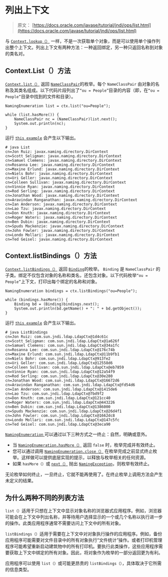 # 列出上下文

> 原文： [https://docs.oracle.com/javase/tutorial/jndi/ops/list.html](https://docs.oracle.com/javase/tutorial/jndi/ops/list.html)

与 [`Context.lookup（）`](https://docs.oracle.com/javase/8/docs/api/javax/naming/Context.html#lookup-javax.naming.Name-) 一样，不是一次获取单个对象，而是可以使用单个操作列出整个上下文。列出上下文有两种方法：一种返回绑定，另一种只返回名称到对象的类名对。

## Context.List（）方法

[`Context.list（）`](https://docs.oracle.com/javase/8/docs/api/javax/naming/Context.html#list-javax.naming.Name-) 返回 [`NameClassPair`](https://docs.oracle.com/javase/8/docs/api/javax/naming/NameClassPair.html)的枚举。每个 `NameClassPair` 由对象的名称及其类名组成。以下代码片段列出了`“ou = People”`目录的内容（即，在`“ou = People”`目录中找到的文件和目录）。

```
NamingEnumeration list = ctx.list("ou=People");

while (list.hasMore()) {
    NameClassPair nc = (NameClassPair)list.next();
    System.out.println(nc);
}

```

运行 [`this example`](examples/List.java) 会产生以下输出。

```
# java List
cn=Jon Ruiz: javax.naming.directory.DirContext
cn=Scott Seligman: javax.naming.directory.DirContext
cn=Samuel Clemens: javax.naming.directory.DirContext
cn=Rosanna Lee: javax.naming.directory.DirContext
cn=Maxine Erlund: javax.naming.directory.DirContext
cn=Niels Bohr: javax.naming.directory.DirContext
cn=Uri Geller: javax.naming.directory.DirContext
cn=Colleen Sullivan: javax.naming.directory.DirContext
cn=Vinnie Ryan: javax.naming.directory.DirContext
cn=Rod Serling: javax.naming.directory.DirContext
cn=Jonathan Wood: javax.naming.directory.DirContext
cn=Aravindan Ranganathan: javax.naming.directory.DirContext
cn=Ian Anderson: javax.naming.directory.DirContext
cn=Lao Tzu: javax.naming.directory.DirContext
cn=Don Knuth: javax.naming.directory.DirContext
cn=Roger Waters: javax.naming.directory.DirContext
cn=Ben Dubin: javax.naming.directory.DirContext
cn=Spuds Mackenzie: javax.naming.directory.DirContext
cn=John Fowler: javax.naming.directory.DirContext
cn=Londo Mollari: javax.naming.directory.DirContext
cn=Ted Geisel: javax.naming.directory.DirContext

```

## Context.listBindings（）方法

[`Context.listBindings（）`](https://docs.oracle.com/javase/8/docs/api/javax/naming/Context.html#listBindings-javax.naming.Name-) 返回 [`Binding`](https://docs.oracle.com/javase/8/docs/api/javax/naming/Binding.html)的枚举。 `Binding` 是 `NameClassPair` 的子类。绑定不仅包含对象的名称和类名，还包含对象。以下代码枚举`“ou = People”`上下文，打印出每个绑定的名称和对象。

```
NamingEnumeration bindings = ctx.listBindings("ou=People");

while (bindings.hasMore()) {
    Binding bd = (Binding)bindings.next();
    System.out.println(bd.getName() + ": " + bd.getObject());
}

```

运行 [`this example`](examples/ListBindings.java) 会产生以下输出。

```
# java ListBindings
cn=Jon Ruiz: com.sun.jndi.ldap.LdapCtx@1d4c61c
cn=Scott Seligman: com.sun.jndi.ldap.LdapCtx@1a626f
cn=Samuel Clemens: com.sun.jndi.ldap.LdapCtx@34a1fc
cn=Rosanna Lee: com.sun.jndi.ldap.LdapCtx@176c74b
cn=Maxine Erlund: com.sun.jndi.ldap.LdapCtx@11b9fb1
cn=Niels Bohr: com.sun.jndi.ldap.LdapCtx@913fe2
cn=Uri Geller: com.sun.jndi.ldap.LdapCtx@12558d6
cn=Colleen Sullivan: com.sun.jndi.ldap.LdapCtx@eb7859
cn=Vinnie Ryan: com.sun.jndi.ldap.LdapCtx@12a54f9
cn=Rod Serling: com.sun.jndi.ldap.LdapCtx@30e280
cn=Jonathan Wood: com.sun.jndi.ldap.LdapCtx@16672d6
cn=Aravindan Ranganathan: com.sun.jndi.ldap.LdapCtx@fd54d6
cn=Ian Anderson: com.sun.jndi.ldap.LdapCtx@1415de6
cn=Lao Tzu: com.sun.jndi.ldap.LdapCtx@7bd9f2
cn=Don Knuth: com.sun.jndi.ldap.LdapCtx@121cc40
cn=Roger Waters: com.sun.jndi.ldap.LdapCtx@443226
cn=Ben Dubin: com.sun.jndi.ldap.LdapCtx@1386000
cn=Spuds Mackenzie: com.sun.jndi.ldap.LdapCtx@26d4f1
cn=John Fowler: com.sun.jndi.ldap.LdapCtx@1662dc8
cn=Londo Mollari: com.sun.jndi.ldap.LdapCtx@147c5fc
cn=Ted Geisel: com.sun.jndi.ldap.LdapCtx@3eca90

```

[`NamingEnumeration` ](https://docs.oracle.com/javase/8/docs/api/javax/naming/NamingEnumeration.html)可以通过以下三种方式之一终止：自然，明确或意外。

*   当 [`NamingEnumeration.hasMore（）`](https://docs.oracle.com/javase/8/docs/api/javax/naming/NamingEnumeration.html#hasMore--) 返回 `false` 时，枚举完成并有效终止。
*   您可以通过调用 [`NamingEnumeration.close（）`](https://docs.oracle.com/javase/8/docs/api/javax/naming/NamingEnumeration.html#close--) 在枚举完成之前显式终止枚举。这样做可以提供底层实现的提示，以释放与枚举相关的任何资源。
*   如果 `hasMore（）`或 [`next（）`](https://docs.oracle.com/javase/8/docs/api/javax/naming/NamingEnumeration.html#next--) 抛出 [`NamingException`](https://docs.oracle.com/javase/8/docs/api/javax/naming/NamingException.html)，则枚举有效终止。

无论枚举如何终止，一旦终止，它就不能再使用了。在终止枚举上调用方法会产生未定义的结果。

## 为什么两种不同的列表方法

`list（）`适用于只想在上下文中显示对象名称的浏览器式应用程序。例如，浏览器可能会在上下文中列出名称，并等待用户选择显示的一个或几个名称以执行进一步的操作。此类应用程序通常不需要访问上下文中的所有对象。

`listBindings（）`适用于需要在上下文中对对象执行操作的应用程序。例如，备份应用程序可能需要对文件目录中的所有对象执行“文件统计”操作。或者打印机管理程序可能希望重新启动建筑物中的所有打印机。要执行此类操作，这些应用程序需要获取上下文中绑定的所有对象。因此，将对象作为枚举的一部分返回更为有利。

应用程序可以使用 `list（）`或可能更昂贵的 `listBindings（）`，具体取决于它所需的信息类型。
